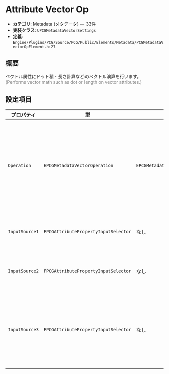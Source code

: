 # Attribute Vector Op

- **カテゴリ**: Metadata (メタデータ) — 33件
- **実装クラス**: `UPCGMetadataVectorSettings`
- **定義**: `Engine/Plugins/PCG/Source/PCG/Public/Elements/Metadata/PCGMetadataVectorOpElement.h:27`

## 概要

ベクトル属性にドット積・長さ計算などのベクトル演算を行います。<br><span style='color:gray'>(Performs vector math such as dot or length on vector attributes.)</span>

## 設定項目


| プロパティ | 型 | 初期値 | 説明 |
| --- | --- | --- | --- |
| `Operation` | `EPCGMetadataVectorOperation` | `EPCGMetadataVectorOperation::Cross` | ベクトル演算（加算、内積、外積など）の種類。 |
| `InputSource1` | `FPCGAttributePropertyInputSelector` | なし | 第一入力ベクトル。 |
| `InputSource2` | `FPCGAttributePropertyInputSelector` | なし | 第二入力ベクトル。 |
| `InputSource3` | `FPCGAttributePropertyInputSelector` | なし | 三番目の入力。演算によって使用します。 |
